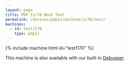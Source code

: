 ```yaml
---
layout: page
title: PDP-11/70 Boot Test
permalink: /devices/pdp11/machine/1170/test/
machines:
  - id: test1170
    type: pdp11
---
```


{% include machine.html id="test1170" %}

This machine is also available with our built-in [Debugger](debugger/).

